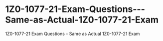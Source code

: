 # 1Z0-1077-21-Exam-Questions---Same-as-Actual-1Z0-1077-21-Exam
1Z0-1077-21 Exam Questions - Same as Actual 1Z0-1077-21 Exam

